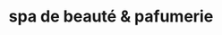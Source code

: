 ---
title: "spa de beauté & pafumerie"
url: /muenchen/spa-de-beaute-und-pafumerie/
shop: Parfümerie
---